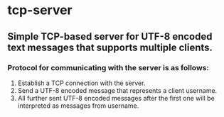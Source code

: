 # tcp-server

## Simple TCP-based server for UTF-8 encoded text messages that supports multiple clients.

### Protocol for communicating with the server is as follows:
1. Establish a TCP connection with the server.
2. Send a UTF-8 encoded message that represents a client username.
3. All further sent UTF-8 encoded messages after the first one will be interpreted as messages from username.
